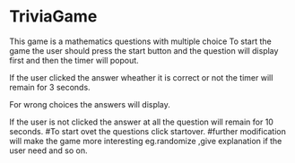 # TriviaGame
This game is a mathematics questions with multiple choice
To start the game the user should press the start button and the question will display first and then the timer will popout. 

If the user clicked the answer  wheather it is correct or not the timer will remain for 3 seconds.

For wrong choices the answers will display.

If the user is not clicked the answer at all the question will remain for 10 seconds.
#To start ovet the questions click startover.
#further modification will make the game more interesting eg.randomize ,give explanation 
if the user need and so on. 

